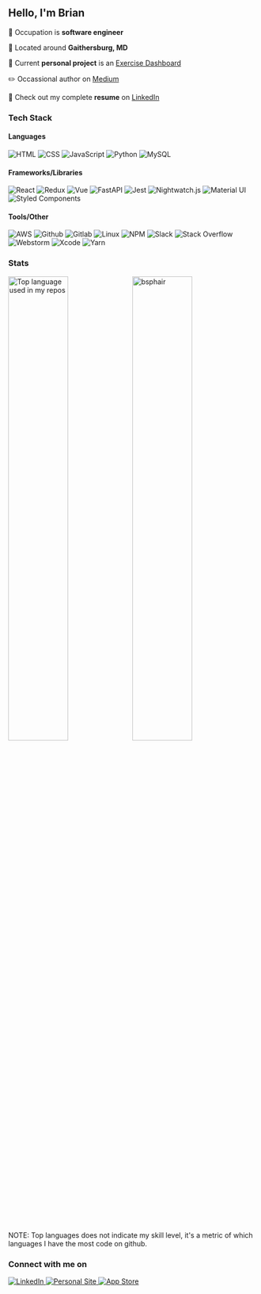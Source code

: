 ## Hello, I'm Brian

:necktie: Occupation is <b>software engineer</b>

:round_pushpin: Located around <b>Gaithersburg, MD</b>

:telescope: Current <b>personal project</b> is an [Exercise Dashboard](https://github.com/bsphair/peloton_client)

:pencil2: Occassional author on [Medium](https://bsphair.medium.com/)

:blue_book: Check out my complete <b>resume</b> on [LinkedIn](https://www.linkedin.com/in/brian-phair/)

<h3>Tech Stack</h3>

<h4>Languages</h4>
<p>
  <img alt="HTML" src="https://img.shields.io/badge/-HTML-61DAFB?style=flat&logo=html5&logoColor=white&color=E34F26" />
  <img alt="CSS" src="https://img.shields.io/badge/-CSS-61DAFB?style=flat&logo=css&logoColor=white&color=E34F26" />
  <img alt="JavaScript" src="https://img.shields.io/badge/-JavaScript-61DAFB?style=flat&logo=javascript&logoColor=white&color=yellow" />
  <img alt="Python" src="https://img.shields.io/badge/-Python-61DAFB?style=flat&logo=python&logoColor=white&color=blue" />
  <img alt="MySQL" src="https://img.shields.io/badge/-MySQL-61DAFB?style=flat&logo=mysql&logoColor=white&color=4479A1" />
</p>

<h4>Frameworks/Libraries</h4>
 <p>
  <img alt="React" src="https://img.shields.io/badge/-React-61DAFB?style=flat&logo=react&logoColor=white&color=61DAFB" />
  <img alt="Redux" src="https://img.shields.io/badge/-Redux-61DAFB?style=flat&logo=redux&logoColor=white&color=764ABC" />
  <img alt="Vue" src="https://img.shields.io/badge/-Vue.js-61DAFB?style=flat&logo=vue.js&logoColor=white&color=2C8EBB" />
  <img alt="FastAPI" src="https://img.shields.io/badge/-FastAPI-61DAFB?style=flat&logo=fastapi&logoColor=white&color=blue" />
  <img alt="Jest" src="https://img.shields.io/badge/-Jest-61DAFB?style=flat&logo=jest&logoColor=white&color=C21325" />
  <img alt="Nightwatch.js" src="https://img.shields.io/badge/-Nightwatch-61DAFB?style=flat&logo=nightwatch&logoColor=white&color=C21325" />
  <img alt="Material UI" src="https://img.shields.io/badge/-Material_UI-61DAFB?style=flat&logo=material-ui&logoColor=white&color=0081CB" />
  <img alt="Styled Components" src="https://img.shields.io/badge/-Style_Components-61DAFB?style=flat&logo=styled-components&logoColor=white&color=DB7093" />
</p>

<h4>Tools/Other</h4>
<p>
  <img alt="AWS" src="https://img.shields.io/badge/-AWS-61DAFB?style=flat&logo=amazon-aws&logoColor=white&color=232F3E" />
  <img alt="Github" src="https://img.shields.io/badge/-Github-61DAFB?style=flat&logo=github&logoColor=white&color=181717" />
  <img alt="Gitlab" src="https://img.shields.io/badge/-Gitlab-61DAFB?style=flat&logo=gitlab&logoColor=white&color=181717" />
  <img alt="Linux" src="https://img.shields.io/badge/-Linux-61DAFB?style=flat&logo=Linux&logoColor=white&color=FCC624" />
  <img alt="NPM" src="https://img.shields.io/badge/-NPM-61DAFB?style=flat&logo=npm&logoColor=white&color=CB3837" />
  <img alt="Slack" src="https://img.shields.io/badge/-Slack-61DAFB?style=flat&logo=slack&logoColor=white&color=4A154B" />
  <img alt="Stack Overflow" src="https://img.shields.io/badge/-Stack_Overflow-61DAFB?style=flat&logo=stack-overflow&logoColor=white&color=FE7A16" />

  <img alt="Webstorm" src="https://img.shields.io/badge/-Webstorm-61DAFB?style=flat&logo=webstorm&logoColor=white&color=000000" />
  <img alt="Xcode" src="https://img.shields.io/badge/-Xcode-61DAFB?style=flat&logo=Xcode&logoColor=white&color=1575F9" />
  <img alt="Yarn" src="https://img.shields.io/badge/-Yarn-61DAFB?style=flat&logo=yarn&logoColor=white&color=2C8EBB" />
</p>


<h3>Stats</h3>
<p>
  <img width="49%" src="https://github-readme-stats.vercel.app/api/top-langs/?username=bsphair&layout=compact&hide_title=1&card_width=300&theme=radical" alt="Top language used in my repos" />
  <img width="49%" src="https://github-readme-stats.vercel.app/api?username=bsphair&show_icons=true&count_private=true&theme=radical" alt="bsphair" />
</p>
NOTE: Top languages does not indicate my skill level, it's a metric of which languages I have the most code on github.

<h3>Connect with me on</h3>
<p>
  <a href="https://www.linkedin.com/in/brian-phair/"/>
    <img alt="LinkedIn" src="https://img.shields.io/badge/-LinkedIn-61DAFB?style=flat&logo=LinkedIn&logoColor=white&color=0077B5"/>
  <a>
  <a href="https://www.brianphair.com/"/>
    <img alt="Personal Site" src="https://img.shields.io/badge/-Personal%20Site-important" />
  <a>
  <a href="https://apps.apple.com/us/developer/brian-phair/id1448661584"/>
  <img alt="App Store" src="https://img.shields.io/badge/-App_Store-61DAFB?style=flat&logo=app-store&logoColor=white&color=0D96F6"/>
  <a>
</p>
    
